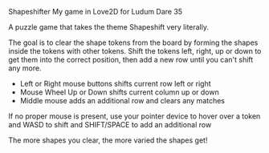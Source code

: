 Shapeshifter
My game in Love2D for Ludum Dare 35

A puzzle game that takes the theme Shapeshift very literally.

The goal is to clear the shape tokens from the board by forming the shapes inside the tokens with other tokens.  Shift the tokens left, right, up or down to get them into the correct position, then add a new row until you can't shift any more.

* Left or Right mouse buttons shifts current row left or right
* Mouse Wheel Up or Down shifts current column up or down
* Middle mouse adds an additional row and clears any matches

If no proper mouse is present, use your pointer device to hover over a token and WASD to shift and SHIFT/SPACE to add an additional row

The more shapes you clear, the more varied the shapes get!
